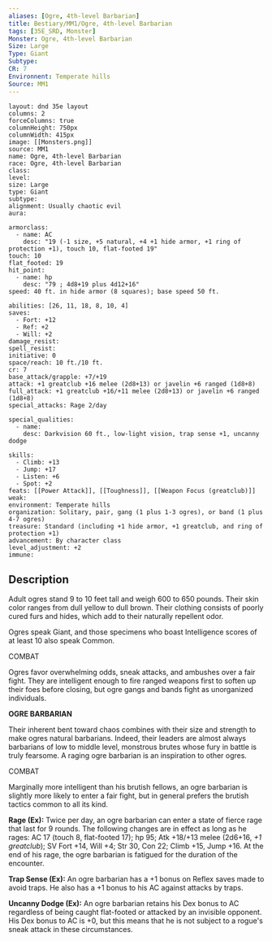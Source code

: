 ```yaml
---
aliases: [Ogre, 4th-level Barbarian]
title: Bestiary/MM1/Ogre, 4th-level Barbarian
tags: [35E_SRD, Monster]
Monster: Ogre, 4th-level Barbarian
Size: Large
Type: Giant
Subtype: 
CR: 7
Environnent: Temperate hills
Source: MM1
---
```


```statblock
layout: dnd 35e layout
columns: 2
forceColumns: true
columnHeight: 750px
columnWidth: 415px
image: [[Monsters.png]]
source: MM1
name: Ogre, 4th-level Barbarian
race: Ogre, 4th-level Barbarian
class: 
level: 
size: Large
type: Giant
subtype: 
alignment: Usually chaotic evil
aura: 

armorclass:
  - name: AC
    desc: "19 (-1 size, +5 natural, +4 +1 hide armor, +1 ring of protection +1), touch 10, flat-footed 19"
touch: 10
flat_footed: 19
hit_point:
  - name: hp
    desc: "79 ; 4d8+19 plus 4d12+16"
speed: 40 ft. in hide armor (8 squares); base speed 50 ft.

abilities: [26, 11, 18, 8, 10, 4]
saves:
  - Fort: +12
  - Ref: +2
  - Will: +2
damage_resist: 
spell_resist: 
initiative: 0
space/reach: 10 ft./10 ft.
cr: 7
base_attack/grapple: +7/+19
attack: +1 greatclub +16 melee (2d8+13) or javelin +6 ranged (1d8+8)
full_attack: +1 greatclub +16/+11 melee (2d8+13) or javelin +6 ranged (1d8+8)
special_attacks: Rage 2/day

special_qualities:
  - name: 
    desc: Darkvision 60 ft., low-light vision, trap sense +1, uncanny dodge

skills:
  - Climb: +13
  - Jump: +17
  - Listen: +6
  - Spot: +2
feats: [[Power Attack]], [[Toughness]], [[Weapon Focus (greatclub)]]
weak: 
environment: Temperate hills
organization: Solitary, pair, gang (1 plus 1-3 ogres), or band (1 plus 4-7 ogres)
treasure: Standard (including +1 hide armor, +1 greatclub, and ring of protection +1)
advancement: By character class
level_adjustment: +2
immune: 
```

## Description

<p>Adult ogres stand 9 to 10 feet tall and weigh 600 to 650 pounds. Their skin color ranges from dull yellow to dull brown. Their clothing consists of poorly cured furs and hides, which add to their naturally repellent odor.</p>
<p>Ogres speak Giant, and those specimens who boast Intelligence scores of at least 10 also speak Common.</p>
<p>COMBAT</p>
<p>Ogres favor overwhelming odds, sneak attacks, and ambushes over a fair fight. They are intelligent enough to fire ranged weapons first to soften up their foes before closing, but ogre gangs and bands fight as unorganized individuals.</p>
<p>
            <b>OGRE BARBARIAN</b>
          </p>
<p>Their inherent bent toward chaos combines with their size and strength to make ogres natural barbarians. Indeed, their leaders are almost always barbarians of low to middle level, monstrous brutes whose fury in battle is truly fearsome. A raging ogre barbarian is an inspiration to other ogres.</p>
<p>COMBAT</p>
<p>Marginally more intelligent than his brutish fellows, an ogre barbarian is slightly more likely to enter a fair fight, but in general prefers the brutish tactics common to all its kind.</p>
<p>
            <b>Rage (Ex):</b> Twice per day, an ogre barbarian can enter a state of fierce rage that last for 9 rounds. The following changes are in effect as long as he rages: AC 17 (touch 8, flat-footed 17); hp 95; Atk +18/+13 melee (2d6+16, <i>+1 greatclub</i>); SV Fort +14, Will +4; Str 30, Con 22; Climb +15, Jump +16. At the end of his rage, the ogre barbarian is fatigued for the duration of the encounter.</p>
<p>
            <b>Trap Sense (Ex):</b> An ogre barbarian has a +1 bonus on Reflex saves made to avoid traps. He also has a +1 bonus to his AC against attacks by traps.</p>
<p>
            <b>Uncanny Dodge (Ex):</b> An ogre barbarian retains his Dex bonus to AC regardless of being caught flat-footed or attacked by an invisible opponent. His Dex bonus to AC is +0, but this means that he is not subject to a rogue's sneak attack in these circumstances.</p>